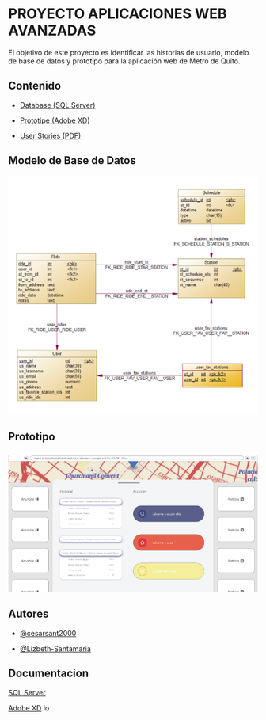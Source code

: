 # PROYECTO APLICACIONES WEB AVANZADAS

El objetivo de este proyecto es identificar las historias de usuario, modelo de base de datos y prototipo para la aplicación web de Metro de Quito.



## Contenido

- [Database (SQL Server)](https://1drv.ms/u/s!Aj6AIBJZ_H9ctZkhcOYYNZ0M3ZyQnQ?e=8HP02g)

- [Prototipe (Adobe XD)](https://1drv.ms/b/s!Aj6AIBJZ_H9ctZkjKpWK1esHxVTDqQ?e=I3nYFW)

- [User Stories (PDF)](https://1drv.ms/b/s!Aj6AIBJZ_H9ctZki6aCTEOLB7izrbQ?e=VsIac3)


## Modelo de Base de Datos

<img src="src/images/DatabaseModelScreenshot.png" alt="DB model screenshot">

## Prototipo

<img src="src/images/PrototipoScreenshot.png" alt="Prototype screenshot">

## Autores

- [@cesarsant2000](https://www.github.com/octokatherine)

- [@Lizbeth-Santamaria](https://github.com/Lizbeth-Santamaria)

## Documentacion

[SQL Server](https://www.microsoft.com/en-us/sql-server/sql-server-2022)

[Adobe XD](https://helpx.adobe.com/support/xd.html)
io